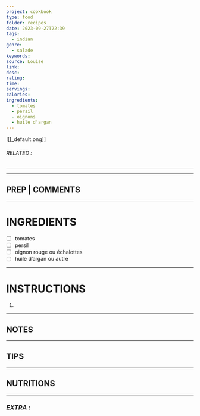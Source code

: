 ```yaml
---
project: cookbook
type: food
folder: recipes
date: 2023-09-27T22:39
tags:
  - indian
genre:
  - salade
keywords: 
source: Louise
link: 
desc: 
rating: 
time: 
servings: 
calories: 
ingredients:
  - tomates
  - persil
  - oignons
  - huile d'argan
---
```


![[_default.png]]
###### *RELATED* : 
---


---
## PREP | COMMENTS



---
# INGREDIENTS

- [ ] tomates
- [ ] persil
- [ ] oignon rouge ou échalottes
- [ ] huile d’argan ou autre

---
# INSTRUCTIONS

1. 

---
## NOTES



---
## TIPS



---
## NUTRITIONS



---
### *EXTRA* :



